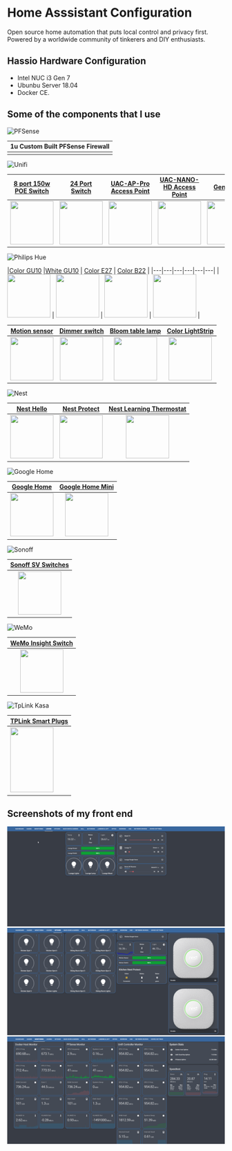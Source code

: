 # Home Asssistant Configuration

Open source home automation that puts local control and privacy first. Powered by a worldwide community of tinkerers and DIY enthusiasts. 

## Hassio Hardware Configuration
- Intel NUC i3 Gen 7 
- Ubunbu Server 18.04
- Docker CE. 

## Some of the components that I use

![PFSense](https://raw.githubusercontent.com/noodlemctwoodle/hassio/master/www/github/PfSense-Logo.png)

| 1u  Custom Built PFSense Firewall    |
|---|
|   |

![Unifi](https://raw.githubusercontent.com/noodlemctwoodle/hassio/master/www/github/unifi-logo.png)

|[8 port 150w POE Switch](https://www.ubnt.com/unifi-switching/unifi-switch-8-150w/)    |[24 Port Switch](https://www.ubnt.com/unifi-switching/unifi-switch-2448/)    | [UAC-AP-Pro Access Point](https://www.ubnt.com/unifi/unifi-ap-ac-pro/)    | [UAC-NANO-HD Access Point](https://unifi-nanohd.ubnt.com/)    | [Gen2 Plus](https://unifi-protect.ubnt.com/cloud-key-gen2)    | [Video Camera G3](https://www.ui.com/unifi-video/unifi-video-camera-g3)   |
|:---:|:---:|:---:|:---:|:---:|:---:|
| <img src="https://cdn.shopify.com/s/files/1/1439/1668/products/us-8-150w-1_1024x1024.png" width="100" height="100" />    | <img src="https://cdn.shopify.com/s/files/1/1439/1668/products/us-24-4_1024x1024.png" width="100" height="100" />  | <img src="https://cdn.shopify.com/s/files/1/1439/1668/products/uap-ac-pro-01_1024x1024.png" width="100" height="100" />  | <img src="https://cdn.shopify.com/s/files/1/1439/1668/products/UAP-NanoHD_Front_copy_3f32aa6e-fe8e-424c-89af-c546afbe851a_1024x1024.png" width="100" height="100" />  | <img src="https://cdn.shopify.com/s/files/1/1439/1668/products/UCK-G2-PLUS_Left_Angle_f7e37f50-6e3f-403a-a6b1-45e4a8276d5a_1024x1024.png" width="100" height="100" />  | <img src="https://cdn.shopify.com/s/files/1/1439/1668/products/uvc-g3-4_1024x1024.png" width="100" height="100" />  |



![Philips Hue](https://raw.githubusercontent.com/noodlemctwoodle/hassio/master/www/github/logo-hue.png)

|[Color GU10](https://www2.meethue.com/en-gb/p/hue-white-and-color-ambiance-single-bulb-gu10/8718696485880)   |[White GU10](https://www2.meethue.com/en-gb/p/hue-white-ambiance-single-bulb-gu10/8718696598283)    | [Color E27](https://www2.meethue.com/en-gb/p/hue-white-and-color-ambiance-single-bulb-e27/8718696592984)   | [Color B22](https://www2.meethue.com/en-gb/p/hue-white-and-color-ambiance-single-bulb-b22/8718696593073)   | 
|---|---|---|---|---|---|
| <img src="https://www.assets.lighting.philips.com/is/image/PhilipsLighting/18d62e4027a84a858c0aa9f400b4c1bc?wid=1280&hei=1280&$pnglarge$" width="100" height="100" />  | <img src="https://www.assets.lighting.philips.com/is/image/PhilipsLighting/45a1a76194bf4afaad6da9f400b50a5c?wid=1280&hei=1280&$pnglarge$" width="100" height="100" />  | <img src="https://www.assets.lighting.philips.com/is/image/PhilipsLighting/7b89528a23d142509de2a9b900a5bd12?wid=1280&hei=1280&$pnglarge$" width="100" height="100" />   | <img src="https://www.assets.lighting.philips.com/is/image/PhilipsLighting/47cad53d131e40228777a9f400b4fd0d?wid=1280&hei=1280&$pnglarge$" width="100" height="100" />  |

| [Motion sensor](https://www2.meethue.com/en-gb/p/hue-motion-sensor/8718696595190)   | [Dimmer switch](https://www2.meethue.com/en-gb/p/hue-dimmer-switch/8718696743157)   | [Bloom table lamp](https://www2.meethue.com/en-gb/p/hue-white-and-color-ambiance-bloom-table-lamp/7299760PU)    | [Color LightStrip](https://www2.meethue.com/en-gb/p/hue-white-and-color-ambiance-white-and-color-ambiance-lightstrip-plus/7190155PH)   | 
|:---:|:---:|:---:|:---:|
| <img src="https://www.assets.lighting.philips.com/is/image/PhilipsLighting/699be3c2b7234c5aa862a9b900a4fa28?wid=1280&hei=1280&$pnglarge$" width="100" height="100" />   | <img src="https://www.assets.lighting.philips.com/is/image/PhilipsLighting/a284f88bf56942ad9a99a9b900a4f4c3?wid=1280&hei=1280&$pnglarge$" width="100" height="100" />    | <img src="https://www.assets.lighting.philips.com/is/image/PhilipsLighting/5d160d4a76464ae194eea9f400b47d03?wid=1024&hei=1024&$pnglarge$" width="100" height="100" />    | <img src="https://www.assets.lighting.philips.com/is/image/PhilipsLighting/fb4a057db14b401eae2ba9b900a519cc?wid=1280&hei=1280&$pnglarge$" width="100" height="100" />   |





![Nest](https://raw.githubusercontent.com/noodlemctwoodle/hassio/master/www/github/nest-logo.png)

| [Nest Hello](https://nest.com/uk/doorbell/nest-hello/overview/)   | [Nest Protect](https://nest.com/uk/smoke-co-alarm/overview/)    | [Nest Learning Thermostat](https://nest.com/uk/thermostats/nest-learning-thermostat/overview/)    |
|:---:|:---:|:---:|
| <img src="https://cdn.shopify.com/s/files/1/0010/1531/6537/products/Nest_Hello_PF_N23099_x02G_aRGB_smp_v1_2000x.png" width="100" height="100" />  | <img src="https://simplysmarthome.ca/wp-content/uploads/2018/05/nest-protect-white.png" width="100" height="100" />  | <img src="https://s3.amazonaws.com/cms-assets.tutsplus.com/uploads/users/31/posts/27585/attachment/Nest.png" width="100" height="100" />  |



![Google Home](https://raw.githubusercontent.com/noodlemctwoodle/hassio/master/www/github/google-logo.png)

| [Google Home](https://store.google.com/gb/product/google_home)    | [Google Home Mini](https://store.google.com/gb/product/google_home_mini?hl=en-GB)   |
|:---:|:---:|
| <img src="https://smartn.co.uk/wp-content/uploads/2017/12/Google-home2.png" width="100" height="100" />  | <img src="https://cdn.smarthome.de/product-images/f924061c-257a-4204-a64e-144a080e0e4a/original/google-home-mini-grau.jpg" width="100" height="100" />  |

![Sonoff](https://raw.githubusercontent.com/noodlemctwoodle/hassio/master/www/github/sonofflogo.png)

| [Sonoff SV Switches](https://www.itead.cc/sonoff-sv.html)   |
|:---:|
| <img src="https://cdn.itead.cc/media/catalog/product/cache/1/image/9df78eab33525d08d6e5fb8d27136e95/s/o/sonoff_sv_6_.jpg" width="100" height="100" />  |

![WeMo](https://raw.githubusercontent.com/noodlemctwoodle/hassio/master/www/github/wemo-logo.png)

| [WeMo Insight Switch](https://www.belkin.com/uk/p/P-F7C029)   |
|:---:|
| <img src="https://www.belkin.com/images/productmt_aem/823436/renditions/cq5dam.web.1000.1000.jpeg" width="100" height="100" />  |

![TpLink Kasa](https://raw.githubusercontent.com/noodlemctwoodle/hassio/master/www/github/tplink-logo.png)

| [TPLink Smart Plugs](https://www.tp-link.com/uk/products/details/cat-5258_HS110.html)   |
|---|
| <img src="https://www.tp-link.com/common/Spotlight/images/HS110/uk/product-1.png" width="100" height="150" />  |

## Screenshots of my front end
![hassio1](https://raw.githubusercontent.com/noodlemctwoodle/hassio/master/www/github/screenshots/lounge.png)
![hassio2](https://raw.githubusercontent.com/noodlemctwoodle/hassio/master/www/github/screenshots/kitchen.png)
![hassio3](https://raw.githubusercontent.com/noodlemctwoodle/hassio/master/www/github/screenshots/grafana.png)